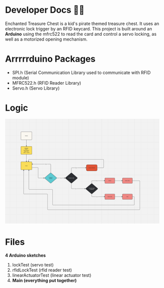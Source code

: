# Developer Docs 🏴‍☠️

Enchanted Treasure Chest is a kid's pirate themed treasure chest. It uses an electronic lock trigger by an RFID keycard. This project is built around an **Arduino** using the mfrc522 to read the card and control a servo locking, as well as a motorized opening mechanism.

# Arrrrrduino Packages

 - SPI.h (Serial Communication Library used to communicate with RFID module)
 - MFRC522.h (RFID Reader Library)
 - Servo.h (Servo Library)
 

# Logic
![enter image description here](https://raw.githubusercontent.com/JP-Vela/EnchantedTreasureChest/master/logic_flowchart.png)


# Files

**4 Arduino sketches**

 1. lockTest (servo test)
 3. rfidLockTest (rfid reader test)
 4. linearActuatorTest (linear actuator test)
 5. **Main (everything put together)**
